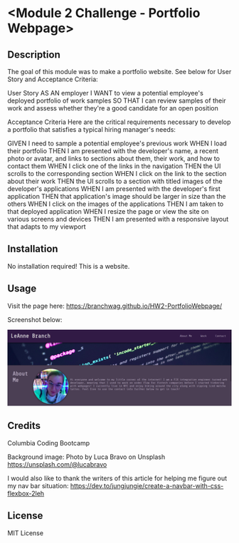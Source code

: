 # <Module 2 Challenge - Portfolio Webpage>

## Description

The goal of this module was to make a portfolio website. See below for User Story and Acceptance Criteria: 

User Story
AS AN employer
I WANT to view a potential employee's deployed portfolio of work samples
SO THAT I can review samples of their work and assess whether they're a good candidate for an open position

Acceptance Criteria
Here are the critical requirements necessary to develop a portfolio that satisfies a typical hiring manager's needs:

GIVEN I need to sample a potential employee's previous work
WHEN I load their portfolio
THEN I am presented with the developer's name, a recent photo or avatar, and links to sections about them, their work, and how to contact them
WHEN I click one of the links in the navigation
THEN the UI scrolls to the corresponding section
WHEN I click on the link to the section about their work
THEN the UI scrolls to a section with titled images of the developer's applications
WHEN I am presented with the developer's first application
THEN that application's image should be larger in size than the others
WHEN I click on the images of the applications
THEN I am taken to that deployed application
WHEN I resize the page or view the site on various screens and devices
THEN I am presented with a responsive layout that adapts to my viewport

## Installation

No installation required! This is a website. 

## Usage

Visit the page here: https://branchwag.github.io/HW2-PortfolioWebpage/

Screenshot below:

![alt text](assets/images/projectscreenshot.png)

## Credits

Columbia Coding Bootcamp

Background image:
Photo by Luca Bravo on Unsplash
https://unsplash.com/@lucabravo

I would also like to thank the writers of this article for helping me figure out my nav bar situation:
https://dev.to/jungjungie/create-a-navbar-with-css-flexbox-2leh


## License

MIT License
